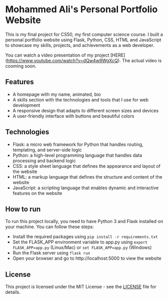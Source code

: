 # Mohammed Ali's Personal Portfolio Website

This is my final project for CS50, my first computer science course. I built a personal portfolio website using Flask, Python, CSS, HTML and JavaScript to showcase my skills, projects, and achievements as a web developer.

You can watch a video presentation of my project [HERE] (https://www.youtube.com/watch?v=dQw4w9WgXcQ). The actual video is cooming soon.

## Features

- A homepage with my name, animated, bio
- A skills section with the technologies and tools that I use for web development
- A responsive design that adapts to different screen sizes and devices
- A user-friendly interface with buttons and beautiful colors

## Technologies

- Flask: a micro web framework for Python that handles routing, templating, and server-side logic
- Python: a high-level programming language that handles data processing and backend logic
- CSS: a style sheet language that defines the appearance and layout of the website
- HTML: a markup language that defines the structure and content of the website
- JavaScript: a scripting language that enables dynamic and interactive features on the website

## How to run

To run this project locally, you need to have Python 3 and Flask installed on your machine. You can follow these steps:

- Install the required packages using `pip install -r requirements.txt`
- Set the FLASK_APP environment variable to app.py using `export FLASK_APP=app.py` (Linux/Mac) or `set FLASK_APP=app.py` (Windows)
- Run the Flask server using `flask run`
- Open your browser and go to http://localhost:5000 to view the website

## License

This project is licensed under the MIT License - see the [LICENSE](LICENSE) file for details.